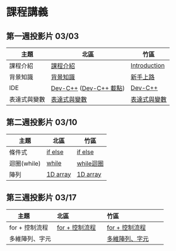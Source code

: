 # 課程講義

## 第一週投影片 03/03
| 主題         | 北區                      | 竹區                           |
| ------------ | ------------------------- | ------------------------------ |
| 課程介紹     | [課程介紹][taipei-intro]  | [Introduction][hsinchu-intro]
| 背景知識     | [背景知識][taipei-background] | [新手上路][hsinchu-background]
| IDE          | [Dev-C++][taipei-devcpp] ([Dev-C++ 載點][devcpp-download]) | [Dev-C++][hsinchu-devcpp]
| 表達式與變數 | [表達式與變數][taipei-expr] | [表達式與變數][hsinchu-expr]

[taipei-intro]: https://goo.gl/E9mTqn
[taipei-devcpp]: https://goo.gl/omAHvN
[taipei-background]: https://goo.gl/Mn3mBY
[taipei-expr]: https://goo.gl/2bimxh

[hsinchu-intro]: https://drive.google.com/open?id=1tLjKO_b8DBOFqXqBx7D6jImIiRpxJ8To
[hsinchu-background]: https://hackmd.io/p/B1Bxjd8uM#/
[hsinchu-devcpp]: https://hackmd.io/p/SJc__yPuz#/
[hsinchu-expr]: https://drive.google.com/open?id=1Cda6mLHYyYU79MtkKsHZ4kSA_z-HyThC
[devcpp-download]: https://www.csie.ntu.edu.tw/~b06902029/devc.7z


## 第二週投影片 03/10
| 主題         | 北區                      | 竹區                           |
| ------------ | ------------------------- | ------------------------------ |
| 條件式       | [if else][taipei-if-else] | [if else][H-if-else]
| 迴圈(while)  | [while][taipei-while]     | [while迴圈][H-while]
| 陣列         | [1D array][taipei-array]     | [1D array][H-1D-array]

[taipei-if-else]: http://slides.com/wjpei/sprout2018_if_else/fullscreen
[taipei-while]: https://drive.google.com/open?id=1nDGWeDTmms3L55jBw2oJpJrAPzIUUsYB
[taipei-array]: https://drive.google.com/open?id=1KjkicKo-x87McBR7MJx-4aZFkOjLU2bc

[H-if-else]: https://drive.google.com/open?id=11QoV8rxyT8XTU2RW22xE4Iz0VCRBWV9s
[H-while]:https://drive.google.com/open?id=1U0d5AcLLLZCsfHU1k-kZHg6H98lfwKY7
[H-1D-array]:https://drive.google.com/open?id=1O_oOpFO0Qujb057ybiYY6e-HfP4djJxu

## 第三週投影片 03/17
| 主題           | 北區                      | 竹區                           |
| -------------- | ------------------------- | ------------------------------ |
| for + 控制流程 | [for + 控制流程][taipei-for-break-continue]   | [for + 控制流程][H-for-break-continue]
| 多維陣列、字元 | | [多維陣列、字元][H-multiarray-char]

[taipei-for-break-continue]: http://slides.com/cathycinna/deck-1/fullscreen
[H-for-break-continue]: https://drive.google.com/file/d/1m6zU9x4oA64IKOzCkb-lF64pZa8ab07X/view
[H-multiarray-char]: https://hackmd.io/p/SycCTxtFM#/
